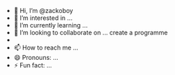 - 👋 Hi, I’m @zackoboy
- 👀 I’m interested in ...
- 🌱 I’m currently learning ...
- 💞️ I’m looking to collaborate on ... create a programme
- 
- 📫 How to reach me ...
- 😄 Pronouns: ...
- ⚡ Fun fact: ...

<!---101010100001110-autoclick 
zackoboy/zackoboy is a ✨ special ✨ repository because its `README.md` (this file) appears on your GitHub profile.
You can click the Preview link to take a look at your changes.
--->
